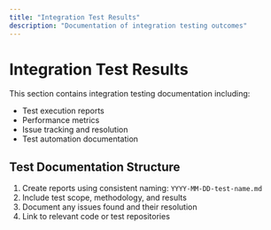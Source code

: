```yaml
---
title: "Integration Test Results"
description: "Documentation of integration testing outcomes"
---
```


# Integration Test Results

This section contains integration testing documentation including:

- Test execution reports
- Performance metrics
- Issue tracking and resolution
- Test automation documentation

## Test Documentation Structure

1. Create reports using consistent naming: `YYYY-MM-DD-test-name.md`
2. Include test scope, methodology, and results
3. Document any issues found and their resolution
4. Link to relevant code or test repositories
